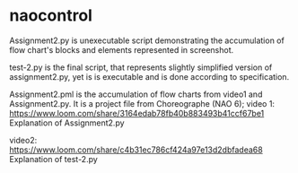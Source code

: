 # naocontrol

Assignment2.py is unexecutable script demonstrating the accumulation of flow chart's blocks and elements represented in screenshot.

test-2.py is the final script, that represents slightly simplified version of assignment2.py, yet is is executable and is done according to specification.

Assignment2.pml is the accumulation of flow charts from video1 and Assignment2.py. It is a project file from Choreographe (NAO 6);
video 1: https://www.loom.com/share/3164edab78fb40b883493b41ccf67be1
Explanation of Assignment2.py

video2: https://www.loom.com/share/c4b31ec786cf424a97e13d2dbfadea68 
Explanation of test-2.py
